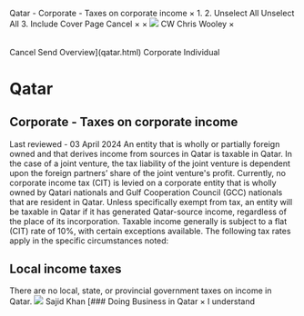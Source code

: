Qatar - Corporate - Taxes on corporate income
×
1.
2.
Unselect All
Unselect All
3.
Include Cover Page
Cancel
×
×
![](-/media/world-wide-tax-summaries/attachments/global---chris-wooley.ashx%3Frev=ac5e5f3223b34096b1afc2a6009c7320&revision=ac5e5f32-23b3-4096-b1af-c2a6009c7320&hash=859B7ADC84DC2CBEC9760E9E6EE7DE6D0A8BFCDF)
CW
Chris Wooley
×
######
Cancel
Send
Overview](qatar.html)
Corporate
Individual
# Qatar
## Corporate - Taxes on corporate income
Last reviewed - 03 April 2024
An entity that is wholly or partially foreign owned and that derives income from sources in Qatar is taxable in Qatar. In the case of a joint venture, the tax liability of the joint venture is dependent upon the foreign partners’ share of the joint venture's profit. Currently, no corporate income tax (CIT) is levied on a corporate entity that is wholly owned by Qatari nationals and Gulf Cooperation Council (GCC) nationals that are resident in Qatar.
Unless specifically exempt from tax, an entity will be taxable in Qatar if it has generated Qatar-source income, regardless of the place of its incorporation.
Taxable income generally is subject to a flat (CIT) rate of 10%, with certain exceptions available.
The following tax rates apply in the specific circumstances noted:
## Local income taxes
There are no local, state, or provincial government taxes on income in Qatar.
![](-/media/world-wide-tax-summaries/attachments/qatar---sajid-khan.ashx%3Frev=d2dabffc97564d00b7233abaffbb037e&revision=d2dabffc-9756-4d00-b723-3abaffbb037e&hash=E12EFBF54E1CF8D8A1362399F255BD9CE519D3F2)
Sajid Khan
[### Doing Business in Qatar
×
I understand